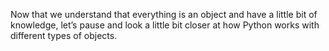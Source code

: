 Now that we understand that everything is an object and have a little bit of knowledge, let’s pause and look a little bit closer at how Python works with different types of objects.

